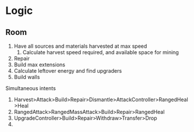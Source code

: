 # Logic
## Room
1. Have all sources and materials harvested at max speed
    1. Calculate harvest speed required, and available space for mining
2. Repair
3. Build max extensions
4. Calculate leftover energy and find upgraders
5. Build walls

Simultaneous intents
1. Harvest>Attack>Build>Repair>Dismantle>AttackController>RangedHeal>Heal
2. RangedAttack>RangedMassAttack>Build>Repair>RangedHeal
3. UpgradeController>Build>Repair>Withdraw>Transfer>Drop
4. 